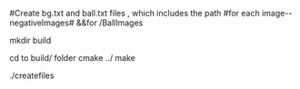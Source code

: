 #Create bg.txt and ball.txt files , which includes the path
#for each image--negativeImages# &&for /BallImages

mkdir build

cd to build/ folder
cmake ../
make

./createfiles

